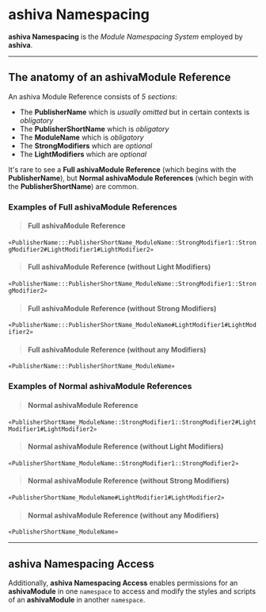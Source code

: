 # ashiva Namespacing

**ashiva Namespacing** is the _Module Namespacing System_ employed by **ashiva**.

_____

## The anatomy of an ashivaModule Reference

An ashiva Module Reference consists of *5 sections*:

 - The **PublisherName** which is *usually omitted* but in certain contexts is *obligatory*
 - The **PublisherShortName** which is *obligatory*
 - The **ModuleName** which is *obligatory*
 - The **StrongModifiers** which are *optional*
 - The **LightModifiers** which are *optional*

It's rare to see a **Full ashivaModule Reference** (which begins with the **PublisherName**), but **Normal ashivaModule References** (which begin with the **PublisherShortName**) are common.

### Examples of Full ashivaModule References

>  #### Full ashivaModule Reference

`«PublisherName:::PublisherShortName_ModuleName::StrongModifier1::StrongModifier2#LightModifier1#LightModifier2»`

>  #### Full ashivaModule Reference (without Light Modifiers)

`«PublisherName:::PublisherShortName_ModuleName::StrongModifier1::StrongModifier2»`

>  #### Full ashivaModule Reference (without Strong Modifiers)

`«PublisherName:::PublisherShortName_ModuleName#LightModifier1#LightModifier2»`

>  #### Full ashivaModule Reference (without any Modifiers)

`«PublisherName:::PublisherShortName_ModuleName»`


### Examples of Normal ashivaModule References

>  #### Normal ashivaModule Reference

`«PublisherShortName_ModuleName::StrongModifier1::StrongModifier2#LightModifier1#LightModifier2»`

>  #### Normal ashivaModule Reference (without Light Modifiers)

`«PublisherShortName_ModuleName::StrongModifier1::StrongModifier2»`

>  #### Normal ashivaModule Reference (without Strong Modifiers)

`«PublisherShortName_ModuleName#LightModifier1#LightModifier2»`

>  #### Normal ashivaModule Reference (without any Modifiers)

`«PublisherShortName_ModuleName»`

_____

## ashiva Namespacing Access

Additionally, **ashiva Namespacing Access** enables permissions for an **ashivaModule** in one `namespace` to access and modify the styles and scripts of an **ashivaModule** in another `namespace`.
